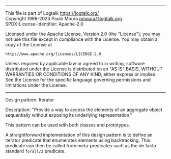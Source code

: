 ________________________________________________________________________

This file is part of Logtalk <https://logtalk.org/>  
Copyright 1998-2023 Paulo Moura <pmoura@logtalk.org>  
SPDX-License-Identifier: Apache-2.0

Licensed under the Apache License, Version 2.0 (the "License");
you may not use this file except in compliance with the License.
You may obtain a copy of the License at

    http://www.apache.org/licenses/LICENSE-2.0

Unless required by applicable law or agreed to in writing, software
distributed under the License is distributed on an "AS IS" BASIS,
WITHOUT WARRANTIES OR CONDITIONS OF ANY KIND, either express or implied.
See the License for the specific language governing permissions and
limitations under the License.
________________________________________________________________________


Design pattern:
	Iterator

Description:
	"Provide a way to access the elements of an aggregate object
	sequentially without exposing its underlying representation."

This pattern can be used with both classes and prototypes.

A straightforward implementation of this design pattern is to define an
iterator predicate that enumerates elements using backtracking. This
predicate can then be called from meta-predicates such as the de facto
standard `forall/2` predicate.
